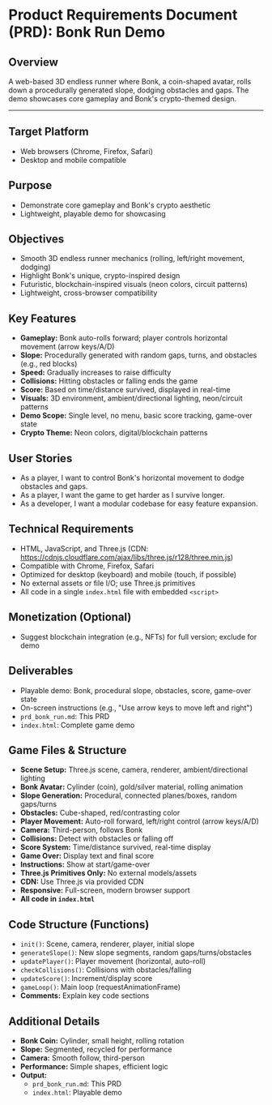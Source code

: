# Product Requirements Document (PRD): Bonk Run Demo

## Overview
A web-based 3D endless runner where Bonk, a coin-shaped avatar, rolls down a procedurally generated slope, dodging obstacles and gaps. The demo showcases core gameplay and Bonk's crypto-themed design.

---

## Target Platform
- Web browsers (Chrome, Firefox, Safari)
- Desktop and mobile compatible

## Purpose
- Demonstrate core gameplay and Bonk's crypto aesthetic
- Lightweight, playable demo for showcasing

## Objectives
- Smooth 3D endless runner mechanics (rolling, left/right movement, dodging)
- Highlight Bonk's unique, crypto-inspired design
- Futuristic, blockchain-inspired visuals (neon colors, circuit patterns)
- Lightweight, cross-browser compatibility

## Key Features
- **Gameplay:** Bonk auto-rolls forward; player controls horizontal movement (arrow keys/A/D)
- **Slope:** Procedurally generated with random gaps, turns, and obstacles (e.g., red blocks)
- **Speed:** Gradually increases to raise difficulty
- **Collisions:** Hitting obstacles or falling ends the game
- **Score:** Based on time/distance survived, displayed in real-time
- **Visuals:** 3D environment, ambient/directional lighting, neon/circuit patterns
- **Demo Scope:** Single level, no menu, basic score tracking, game-over state
- **Crypto Theme:** Neon colors, digital/blockchain patterns

## User Stories
- As a player, I want to control Bonk's horizontal movement to dodge obstacles and gaps.
- As a player, I want the game to get harder as I survive longer.
- As a developer, I want a modular codebase for easy feature expansion.

## Technical Requirements
- HTML, JavaScript, and Three.js (CDN: https://cdnjs.cloudflare.com/ajax/libs/three.js/r128/three.min.js)
- Compatible with Chrome, Firefox, Safari
- Optimized for desktop (keyboard) and mobile (touch, if possible)
- No external assets or file I/O; use Three.js primitives
- All code in a single `index.html` file with embedded `<script>`

## Monetization (Optional)
- Suggest blockchain integration (e.g., NFTs) for full version; exclude for demo

## Deliverables
- Playable demo: Bonk, procedural slope, obstacles, score, game-over state
- On-screen instructions (e.g., "Use arrow keys to move left and right")
- `prd_bonk_run.md`: This PRD
- `index.html`: Complete game demo

## Game Files & Structure
- **Scene Setup:** Three.js scene, camera, renderer, ambient/directional lighting
- **Bonk Avatar:** Cylinder (coin), gold/silver material, rolling animation
- **Slope Generation:** Procedural, connected planes/boxes, random gaps/turns
- **Obstacles:** Cube-shaped, red/contrasting color
- **Player Movement:** Auto-roll forward, left/right control (arrow keys/A/D)
- **Camera:** Third-person, follows Bonk
- **Collisions:** Detect with obstacles or falling off
- **Score System:** Time/distance survived, real-time display
- **Game Over:** Display text and final score
- **Instructions:** Show at start/game-over
- **Three.js Primitives Only:** No external models/assets
- **CDN:** Use Three.js via provided CDN
- **Responsive:** Full-screen, modern browser support
- **All code in `index.html`**

## Code Structure (Functions)
- `init()`: Scene, camera, renderer, player, initial slope
- `generateSlope()`: New slope segments, random gaps/turns/obstacles
- `updatePlayer()`: Player movement (horizontal, auto-roll)
- `checkCollisions()`: Collisions with obstacles/falling
- `updateScore()`: Increment/display score
- `gameLoop()`: Main loop (requestAnimationFrame)
- **Comments:** Explain key code sections

## Additional Details
- **Bonk Coin:** Cylinder, small height, rolling rotation
- **Slope:** Segmented, recycled for performance
- **Camera:** Smooth follow, third-person
- **Performance:** Simple shapes, efficient logic
- **Output:**
  - `prd_bonk_run.md`: This PRD
  - `index.html`: Playable demo 